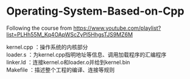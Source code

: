 # Operating-System-Based-on-Cpp
Following the course from https://www.youtube.com/playlist?list=PLHh55M_Kq4OApWScZyPl5HhgsTJS9MZ6M


kernel.cpp ：操作系统的内核部分<br />
loader.s ：为kernel.cpp指明地址等信息、调用加载程序的汇编程序<br />
linker.ld ：连接kernel.o和loader.o并给到kernel.bin<br />
Makefile ：描述整个工程的编译、连接等规则<br />
